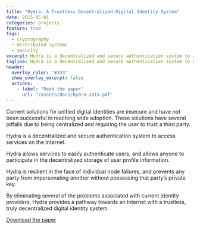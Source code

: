 ```yaml
---
title: "Hydra: A Trustless Decentralized Digital Identity System"
date: 2015-05-01
categories: projects
feature: true
tags:
  - cryptography
  - distributed systems
  - security
excerpt: Hydra is a decentralized and secure authentication system to access services on the Internet.
tagline: Hydra is a decentralized and secure authentication system to access services on the Internet.
header:
  overlay_color: "#333"
  show_overlay_excerpt: false
  actions:
    - label: "Read the paper"
      url: "/assets/docs/hydra-2015.pdf"
---
```


Current solutions for unified digital identities are insecure and have not been successful in reaching wide adoption. These solutions have several pitfalls due to being centralized and requiring the user to trust a third party.

Hydra is a decentralized and secure authentication system to access services on the Internet.

Hydra allows services to easily authenticate users, and allows anyone to participate in the decentralized storage of user profile information.

Hydra is resilient in the face of individual node failures, and prevents any party from impersonating another without possessing that party’s private key.

By eliminating several of the problems associated with current identity providers, Hydra provides a pathway towards an Internet with a trustless, truly decentralized digital identity system.

[Download the paper](/assets/docs/hydra-2015.pdf)
